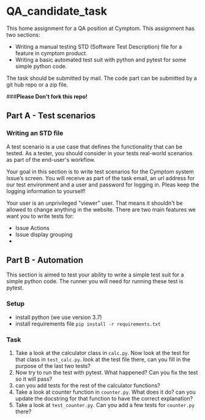 # QA_candidate_task
This home assignment for a QA position at Cymptom.
This assignment has two sections:
* Writing a manual testing STD (Software Test Description) file for a feature in cymptom product.
* Writing a basic automated test suit with python and pytest for some simple python code.

The task should be submitted by mail. The code part can be submitted by a git hub repo or a zip file.

###**Please Don't fork this repo!**

## Part A - Test scenarios

### Writing an STD file
A test scenario is a use case that defines the functionality that can be tested. 
As a tester, you should consider in your tests real-world scenarios as part of the end-user's workflow.

Your goal in this section is to write test scenarios for the Cymptom system Issue’s screen.
You will receive as part of the task email, an url address for our test environment and a user and password for logging in.
Pleas keep the logging information to yourself!

Your user is an unprivileged "viewer" user. That means it shouldn't be allowed to change anything in the website.
There are two main features we want you to write tests for:
* Issue Actions
* Issue display grouping
* 

## Part B - Automation
This section is aimed to test your ability to write a simple test suit for a simple python code.
The runner you will need for running these test is pytest.

### Setup
* install python (we use version 3.7)
* install requirements file `pip install -r requirements.txt`

### Task

1) Take a look at the calculator class in `calc.py`. Now look at the test for that class in `test_calc.py`.
look at the test file there, can you fill in the purpose of the last two tests?
2) Now try to run the test with pytest. What happened? Can you fix the test so it will pass?
3) can you add tests for the rest of the calculator functions?
5) Take a look at counter function in `counter.py`.
What does it do? can you update the docstring for that function to have the correct explanation?
6) Take a look at `test_counter.py`. Can you add a few tests for `counter.py` there?



